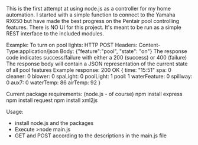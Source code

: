 This is the first attempt at using node.js as a controller for my home automation.
I started with a simple function to connect to the Yamaha RX650 but have made the best progress on the Pentair pool controlling features.
There is NO UI for this project.  It's meant to be run as a simple REST interface to the included modules.

Example:
  To turn on pool lights:
  HTTP POST
  Headers: Content-Type:application/json
  Body: {"feature":"pool", "state": "on"}
  The response code indicates success/failure with either a 200 (success) or 400 (failure)
  The response body will contain a JSON representation of the current state of all pool features
  Example response:
  200 OK
  {
    time: "15:51"
    spa: 0
    cleaner: 0
    blower: 0
    spaLight: 0
    poolLight: 1
    pool: 1
    waterFeature: 0
    spillway: 0
    aux7: 0
    waterTemp: 86
    airTemp: 92
  }
    

Current package requirements:
(node.js - of course)
    npm install express
    npm install request
    npm install xml2js

Usage:
* install node.js and the packages
* Execute >node main.js
* GET and POST according to the descriptions in the main.js file
